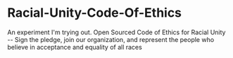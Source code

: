 # Racial-Unity-Code-Of-Ethics
An experiment I'm trying out. Open Sourced Code of Ethics for Racial Unity -- Sign the pledge, join our organization, and represent the people who believe in acceptance and equality of all races
